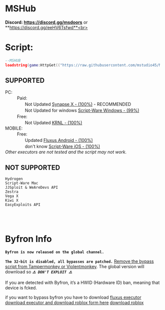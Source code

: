 # MSHub

**Discord: https://discord.gg/msdoors** or **https://discord.gg/eeHV6Tsfwd**<br>
# Script:
```lua
--MSHUB
loadstring(game:HttpGet(("https://raw.githubusercontent.com/mstudio45/MSDOORS/main/MSHUB_Loader.lua"),true))()
```

## SUPPORTED
PC:<br>
ㅤㅤㅤPaid:<br>
ㅤㅤㅤㅤㅤNot Updated [Synapse X - (100%)](https://x.synapse.to) - RECOMMENDED<br>
ㅤㅤㅤㅤㅤNot Updated for windows [Script-Ware Windows - (99%)](https://script-ware.com/)<br>
ㅤㅤㅤFree:<br>
ㅤㅤㅤㅤㅤNot Updated [KRNL - (100%)](https://krnl.place/)<br>
MOBILE:<br>
ㅤㅤㅤFree:<br>
ㅤㅤㅤㅤㅤUpdated [Fluxus Android - (100%)](https://fluxteam.net/android)<br>
ㅤㅤㅤㅤㅤdon't know [Script-Ware iOS - (100%)](https://script-ware.com/ios)<br>
*Other executors are not tested and the script may not work.*<br>

## NOT SUPPORTED
```
Hydrogen
Script-Ware Mac
JJSploit & WeAreDevs API
Zestra
Vega X
Kiwi X
EasyExploits API
```
<br><br>
# Byfron Info
**`Byfron is now released on the global channel.`**<br>

**`The 32-bit is disabled, all bypasses are patched.`** [Remove the bypass script from Tampermonkey or Violentmonkey](https://streamable.com/ap67ik).
 The global version will download so ***`⚠️ DON'T EXPLOIT ⚠️`***<br>

If you are detected with Byfron, it’s a HWID (Hardware ID) ban, meaning that device is fcked.<br>

if you want to bypass byfron you have to download [fluxus executor download executor and download roblox form here](https://fluxteam.net/) [download roblox](https://apps.microsoft.com/store/detail/roblox/9NBLGGGZM6WM)
